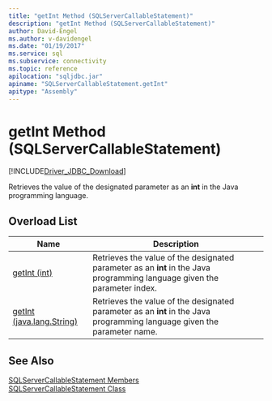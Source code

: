 ```yaml
---
title: "getInt Method (SQLServerCallableStatement)"
description: "getInt Method (SQLServerCallableStatement)"
author: David-Engel
ms.author: v-davidengel
ms.date: "01/19/2017"
ms.service: sql
ms.subservice: connectivity
ms.topic: reference
apilocation: "sqljdbc.jar"
apiname: "SQLServerCallableStatement.getInt"
apitype: "Assembly"
---
```

# getInt Method (SQLServerCallableStatement)
[!INCLUDE[Driver_JDBC_Download](../../../includes/driver_jdbc_download.md)]

  Retrieves the value of the designated parameter as an **int** in the Java programming language.  
  
## Overload List  
  
|Name|Description|  
|----------|-----------------|  
|[getInt (int)](../../../connect/jdbc/reference/getint-method-int.md)|Retrieves the value of the designated parameter as an **int** in the Java programming language given the parameter index.|  
|[getInt (java.lang.String)](../../../connect/jdbc/reference/getint-method-java-lang-string.md)|Retrieves the value of the designated parameter as an **int** in the Java programming language given the parameter name.|  
  
## See Also  
 [SQLServerCallableStatement Members](../../../connect/jdbc/reference/sqlservercallablestatement-members.md)   
 [SQLServerCallableStatement Class](../../../connect/jdbc/reference/sqlservercallablestatement-class.md)  
  
  
